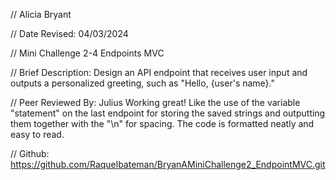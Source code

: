 // Alicia Bryant

// Date Revised: 04/03/2024

// Mini Challenge 2-4 Endpoints MVC

// Brief Description: Design an API endpoint that receives user input and outputs a personalized greeting, such as "Hello, {user's name}."

// Peer Reviewed By: Julius
  Working great! Like the use of the variable "statement" on the last endpoint for storing the saved strings and outputting them together with the "\n" for spacing. The code is formatted neatly and easy to read.

// Github: https://github.com/Raquelbateman/BryanAMiniChallenge2_EndpointMVC.git
